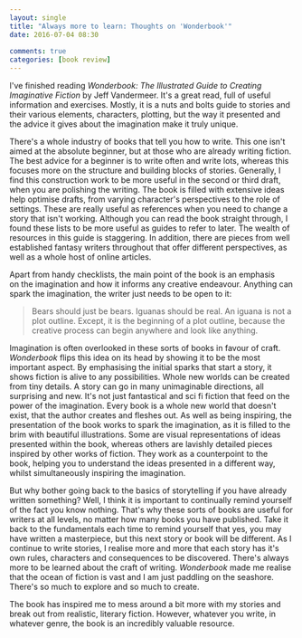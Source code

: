 ```yaml
---  
layout: single  
title: "Always more to learn: Thoughts on 'Wonderbook'"  
date: 2016-07-04 08:30  
  
comments: true  
categories: [book review]  
---  
```

I've finished reading <em>Wonderbook: The Illustrated Guide to Creating Imaginative Fiction</em> by Jeff Vandermeer. It's a great read, full of useful information and exercises. Mostly, it is a nuts and bolts guide to stories and their various elements, characters, plotting, but the way it presented and the advice it gives about the imagination make it truly unique.  
<!--more-->   
There's a whole industry of books that tell you how to write. This one isn't aimed at the absolute beginner, but at those who are already writing fiction. The best advice for a beginner is to write often and write lots, whereas this focuses more on the structure and building blocks of stories. Generally, I find this construction work to be more useful in the second or third draft, when you are polishing the writing. The book is filled with extensive ideas help optimise drafts, from varying character's perspectives to the role of settings. These are really useful as references when you need to change a story that isn't working. Although you can read the book straight through, I found these lists to be more useful as guides to refer to later. The wealth of resources in this guide is staggering. In addition, there are pieces from well established fantasy writers throughout that offer different perspectives, as well as a whole host of online articles.  

Apart from handy checklists, the main point of the book is an emphasis on the imagination and how it informs any creative endeavour. Anything can spark the imagination, the writer just needs to be open to it:  

<blockquote>   
  Bears should just be bears. Iguanas should be real. An iguana is not a plot outline. Except, it is the beginning of a plot outline, because the creative process can begin anywhere and look like anything.  
</blockquote>  

Imagination is often overlooked in these sorts of books in favour of craft. <em>Wonderbook</em> flips this idea on its head by showing it to be the most important aspect. By emphasising the initial sparks that start a story, it shows fiction is alive to any possibilities. Whole new worlds can be created from tiny details. A story can go in many unimaginable directions, all surprising and new. It's not just fantastical and sci fi fiction that feed on the power of the imagination. Every book is a whole new world that doesn't exist, that the author creates and fleshes out. As well as being inspiring, the presentation of the book works to spark the imagination, as it is filled to the brim with beautiful illustrations. Some are visual representations of ideas presented within the book, whereas others are lavishly detailed pieces inspired by other works of fiction. They work as a counterpoint to the book, helping you to understand the ideas presented in a different way, whilst simultaneously inspiring the imagination.  

But why bother going back to the basics of storytelling if you have already written something? Well, I think it is important to continually remind yourself of the fact you know nothing. That's why these sorts of books are useful for writers at all levels, no matter how many books you have published. Take it back to the fundamentals each time to remind yourself that yes, you may have written a masterpiece, but this next story or book will be different. As I continue to write stories, I realise more and more that each story has it's own rules, characters and consequences to be discovered. There's always more to be learned about the craft of writing. <em>Wonderbook</em> made me realise that the ocean of fiction is vast and I am just paddling on the seashore. There's so much to explore and so much to create.  

The book has inspired me to mess around a bit more with my stories and break out from realistic, literary fiction. However, whatever you write, in whatever genre, the book is an incredibly valuable resource.  
